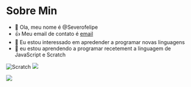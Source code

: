 # Sobre Min
- 👋 Ola, meu nome é @Severofelipe
- 👍 Meu email de contato é [email](felipe.severo@escola.pr.gov.br)
- 👀 Eu estou interessado em apredender a programar novas linguagens
- 🌱 eu estou aprendendo a programar recetement a linguagem de JavaScript e Scratch

![Scratch](https://img.shields.io/badge/Scratch-4D97FF?style=for-the-badge&logo=Scratch&logoColor=white)
![](https://img.shields.io/badge/JavaScript-323330?style=for-the-badge&logo=javascript&logoColor=F7DF1E)


![](https://img.shields.io/badge/Riot_Games-D32936?style=for-the-badge&logo=riot-games&logoColor=white)
